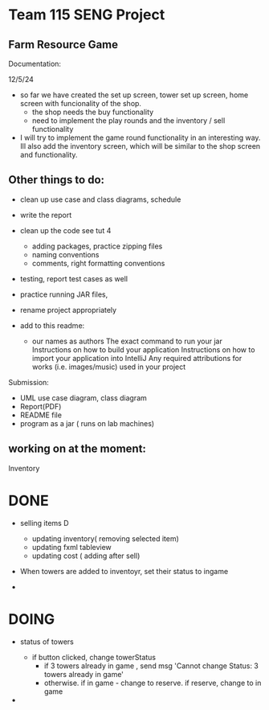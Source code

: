 # Team 115 SENG Project

## Farm Resource Game

Documentation:

12/5/24
- so far we have created the set up screen, tower set up screen, home screen with funcionality of the shop.
  - the shop needs the buy functionality
  - need to implement the play rounds and the inventory / sell functionality
- I will try to implement the game round functionality  in an interesting way. Ill also add the inventory screen, which will be similar to the shop screen and functionality.


## Other things to do:

- clean up use case and class diagrams, schedule
- write the report

- clean up the code see tut 4
  - adding packages, practice zipping files
  - naming conventions
  - comments, right formatting conventions

- testing, report test cases as well

- practice running JAR files,
- rename project appropriately

- add to this readme:
  - our names as authors
    The exact command to run your jar
    Instructions on how to build your application
    Instructions on how to import your application into IntelliJ
    Any required attributions for works (i.e. images/music) used in your project

Submission:
- UML use case diagram, class diagram
- Report(PDF)
- README file
- program as a jar ( runs on lab machines)


## working on at the moment:

Inventory

# DONE
- selling items D
  - updating inventory( removing selected item)
  - updating fxml tableview
  - updating cost ( adding after sell)

- When towers are added to inventoyr, set their status to ingame
- 

# DOING
- status of towers 
  - if button clicked, change towerStatus
    - if 3 towers already in game , send msg 'Cannot change Status: 3 towers already in game'
    - otherwise. if in game - change to reserve. if reserve, change to in game

- 